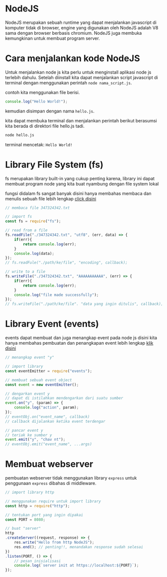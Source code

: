# NodeJS
NodeJS merupakan sebuah runtime yang dapat menjalankan javascript di komputer tidak di browser, engine yang digunakan oleh NodeJS adalah V8 sama dengan browser berbasis chromium. NodeJS juga membuka kemungkinan untuk membuat program server.

# Cara menjalankan kode NodeJS
Untuk menjalankan node js kita perlu untuk menginstall aplikasi node js terlebih dahulu. Setelah diinstall kita dapat menjalankan script javascript di terminal dengan menggunakan perintah `node nama_script.js`.

contoh kita menggunakan file berisi.
```js
console.log("Hello World!");
```

kemudian disimpan dengan nama `hello.js`.

kita dapat membuka terminal dan menjalankan perintah berikut berasumsi kita berada di direktori file hello.js tadi.
```sh
node hello.js
```

terminal mencetak:
`Hello World!`

# Library File System (fs)
fs merupakan library built-in yang cukup penting karena, library ini dapat membuat program node yang kita buat nyambung dengan file system lokal

fungsi didalam fs sangat banyak disini hanya membahas membaca dan menulis sebuah file lebih lengkap [click disini](https://nodejs.org/api/fs.html)

```js
// membaca file 347324342.txt

// import fs
const fs = require("fs");

// read from a file
fs.readFile("./347324342.txt", "utf8", (err, data) => {
    if(err){
        return console.log(err);
    }
    console.log(data);
});
// fs.readFule("./path/ke/file", "encoding", callback);

// write to a file
fs.writeFile("./347324342.txt", "AAAAAAAAAAA", (err) => {
    if(err){
        return console.log(err);
    }
    console.log("file made successfully");
});
// fs.writeFile("./path/ke/file". "data yang ingin ditulis", callback);
```
# Library Event (events)
events dapat membuat dan juga menangkap event pada node js disini kita hanya membahas pembuatan dan penangkapan event lebih lengkap [klik disini](https://nodejs.org/api/events.html)

```js
// menangkap event "y"

// import library
const eventEmitter = require("events");

// membuat sebuah event object
const event = new eventEmitter(); 

// dengarkan event y
// dapat di istilahkan mendengarkan dari suatu sumber
event.on("y", (param) => {
    console.log("action", param);
});
// eventObj.on("event_name", callback)
// callback dijalankan ketika event terdengar

// pancar event y
// teriak ke sumber y
event.emit("y", "chav nt");
// eventObj.emit("event_name", ...args)
```

# Membuat webserver
pembuatan webserver tidak menggunakan library `express` untuk penggunaan `express` dibahas di middleware.

```js
// import library http

// menggunakan require untuk import library 
const http = require("http");

// tentukan port yang ingin dipakai
const PORT = 8080;

// buat "server"
http
.createServer((request, response) => {
    res.write("Hello from http NodeJS");
    res.end(); // penting!!, menandakan response sudah selesai
})
.listen(PORT, () => {
    // pesan inisialisasi
    console.log(`server init at https://localhost:${PORT}`);
});
```